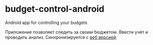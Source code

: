 # budget-control-android
Android app for controlling your budgets

Приложение позволяет следить за своим бюджетом. Ввести учёт и проводить анализ.
Синхронизируется с [веб версией](https://denllay.github.io/Budget-Control/). 

